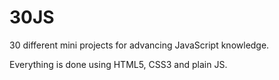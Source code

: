 # 30JS

30 different mini projects for advancing JavaScript knowledge. 

Everything is done using HTML5, CSS3 and plain JS.
